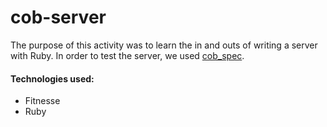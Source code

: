 # cob-server

The purpose of this activity was to learn the in and outs of writing a server with Ruby.
In order to test the server, we used [cob_spec](https://github.com/8thlight/cob_spec).

#### Technologies used:
- Fitnesse
- Ruby
